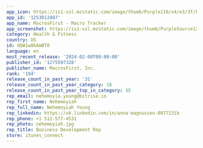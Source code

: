 ```yaml
---
app_icon: https://is1-ssl.mzstatic.com/image/thumb/Purple116/v4/e3/3f/b0/e33fb08e-6bdb-d47c-6107-bc6e422dc5d1/AppIcon-0-0-1x_U007emarketing-0-10-0-85-220.png/1024x1024bb.png
app_id: '1253012487'
app_name: MacrosFirst - Macro Tracker
app_screenshot: https://is1-ssl.mzstatic.com/image/thumb/PurpleSource126/v4/7f/82/4f/7f824f3f-e8a9-a900-015b-f7c824d337b4/70658015-0647-4a15-bc0d-1e0ee80bfb07_MF_App_Store_-_6.5_inch-01.png/1284x2778bb.png
category: Health & Fitness
country: US
id: OQW1w8kAmBT0
language: en
most_recent_release: '2024-02-08T00:00:00'
publisher_id: '1275597328'
publisher_name: MacrosFirst, Inc.
rank: '194'
release_count_in_past_year: '31'
release_count_in_past_year_category: 18
release_count_in_past_year_top_in_category: 35
rep_email: nehemoyia.young@bitrise.io
rep_first_name: Nehemoyiah
rep_full_name: Nehemoyiah Young
rep_linkedin: https://uk.linkedin.com/in/anna-magnussen-0977131b
rep_phone: +1 512-577-4531
rep_photo: nehemoyiah.jpg
rep_title: Business Development Rep
store: itunes_connect
---
```


